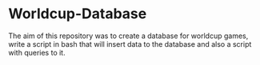 # Worldcup-Database
The aim of this repository was to create a database for worldcup games, write a script in bash that will insert data to the database and also a script with queries to it.
